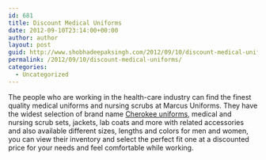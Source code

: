 ```yaml
---
id: 681
title: Discount Medical Uniforms
date: 2012-09-10T23:14:00+00:00
author: author
layout: post
guid: http://www.shobhadeepaksingh.com/2012/09/10/discount-medical-uniforms/
permalink: /2012/09/10/discount-medical-uniforms/
categories:
  - Uncategorized
---
```

The people who are working in the health-care industry can find the finest quality medical uniforms and nursing scrubs at Marcus Uniforms. They have the widest selection of brand name [Cherokee uniforms](http://www.marcusuniforms.com/), medical and nursing scrub sets, jackets, lab coats and more with related accessories and also available different sizes, lengths and colors for men and women, you can view their inventory and select the perfect fit one at a discounted price for your needs and feel comfortable while working.